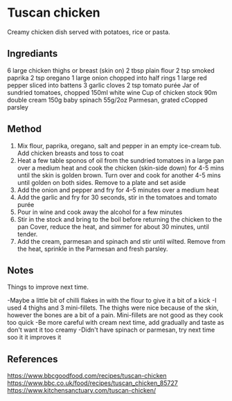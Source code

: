 # Tuscan chicken

Creamy chicken dish served with potatoes, rice or pasta.

## Ingrediants

6 large chicken thighs or breast (skin on)
2 tbsp plain flour
2 tsp smoked paprika
2 tsp oregano
1 large onion chopped into half rings
1 large red pepper sliced into battens
3 garlic cloves
2 tsp tomato purée
Jar of sundried tomatoes, chopped
150ml white wine
Cup of chicken stock
90m double cream
150g baby spinach
55g/2oz Parmesan, grated
cCopped parsley

## Method

1. Mix flour, paprika, oregano, salt and pepper in an empty ice-cream tub. Add chicken breasts and toss to coat
2. Heat a few table sponos of oil from the sundried tomatoes in a large pan over a medium heat and cook the chicken (skin-side down) for 4-5 mins until the skin is golden brown. Turn over and cook for another 4-5 mins until golden on both sides. Remove to a plate and set aside
3. Add the onion and pepper and fry for 4–5 minutes over a medium heat
4. Add the garlic and fry for 30 seconds, stir in the tomatoes and tomato purée
5. Pour in wine and cook away the alcohol for a few minutes
6. Stir in the stock and bring to the boil before returning the chicken to the pan Cover, reduce the heat, and simmer for about 30 minutes, until tender.
7. Add the cream, parmesan and spinach and stir until wilted. Remove from the heat, sprinkle in the Parmesan and fresh parsley.

## Notes

Things to improve next time.

-Maybe a little bit of chilli flakes in with the flour to give it a bit of a kick
-I used 4 thighs and 3 mini-fillets. The thighs were nice because of the skin, however the  bones are a bit of a pain. Mini-fillets are not good as they cook too quick
-Be more careful with cream next time, add gradually and taste as don't want it too creamy
-Didn't have spinach or parmesan, try next time soo it it improves it


## References

https://www.bbcgoodfood.com/recipes/tuscan-chicken
https://www.bbc.co.uk/food/recipes/tuscan_chicken_85727
https://www.kitchensanctuary.com/tuscan-chicken/